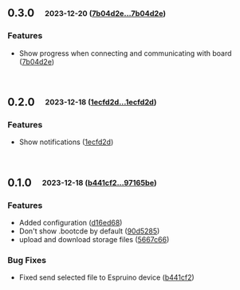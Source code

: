 ## **0.3.0**&emsp;<sub><sup>2023-12-20 ([7b04d2e...7b04d2e](https://github.com/mariusgundersen/EspruinoVSCode/compare/7b04d2ef791ba4e46816ce4972c609c629eb2b1a...7b04d2ef791ba4e46816ce4972c609c629eb2b1a?diff=split))</sup></sub>

### Features

- Show progress when connecting and communicating with board ([7b04d2e](https://github.com/mariusgundersen/EspruinoVSCode/commit/7b04d2ef791ba4e46816ce4972c609c629eb2b1a))

<br>

## **0.2.0**&emsp;<sub><sup>2023-12-18 ([1ecfd2d...1ecfd2d](https://github.com/mariusgundersen/EspruinoVSCode/compare/1ecfd2deb145cb0d0226571301982e5715096a94...1ecfd2deb145cb0d0226571301982e5715096a94?diff=split))</sup></sub>

### Features

- Show notifications ([1ecfd2d](https://github.com/mariusgundersen/EspruinoVSCode/commit/1ecfd2deb145cb0d0226571301982e5715096a94))

<br>

## **0.1.0**&emsp;<sub><sup>2023-12-18 ([b441cf2...97165be](https://github.com/mariusgundersen/EspruinoVSCode/compare/b441cf29105ad94b5161d40902c599b5bdaf6e33...97165bed01c4633a22ebf3cb7f5d7a0d02a61c50?diff=split))</sup></sub>

### Features

- Added configuration ([d16ed68](https://github.com/mariusgundersen/EspruinoVSCode/commit/d16ed68c2238e1337d3766d16c548d4e0868c9d1))
- Don't show \.bootcde by default ([90d5285](https://github.com/mariusgundersen/EspruinoVSCode/commit/90d5285dcb4d7b4613195c2cdb0477d8f7143b1a))
- upload and download storage files ([5667c66](https://github.com/mariusgundersen/EspruinoVSCode/commit/5667c661b55e279ff8879ca61710a19b3192b86d))

### Bug Fixes

- Fixed send selected file to Espruino device ([b441cf2](https://github.com/mariusgundersen/EspruinoVSCode/commit/b441cf29105ad94b5161d40902c599b5bdaf6e33))

